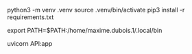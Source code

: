 

python3 -m venv .venv
source .venv/bin/activate
pip3 install -r requirements.txt


export PATH=$PATH:/home/maxime.dubois.1/.local/bin

uvicorn API:app